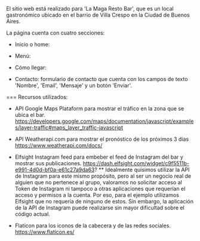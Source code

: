 El sitio web está realizado para 'La Maga Resto Bar', que es un local gastronómico ubicado en el barrio de Villa Crespo en la Ciudad de Buenos Aires.

La página cuenta con cuatro secciones:
- Inicio o home: 

- Menú: 

- Cómo llegar: 

- Contacto: formulario de contacto que cuenta con los campos de texto 'Nombre', 'Email', 'Mensaje' y un botón 'Enviar'.


=== Recursos utilizados:

- API Google Maps Plataform para mostrar el tráfico en la zona que se ubica el bar.
https://developers.google.com/maps/documentation/javascript/examples/layer-traffic#maps_layer_traffic-javascript

- API Weatherapi.com para mostrar el pronóstico de los próximos 3 días
https://www.weatherapi.com/docs/


- Elfsight Instagram feed para embeber el feed de Instagram del bar y mostrar sus publicaciones.
https://dash.elfsight.com/widget/c9f5511b-e991-4d0d-bf0a-e61c27a9da63?
** Idealmente quisimos utilizar la API de Instagram para este mismo propósito, pero al ser un negocio real de alguien que no pertenece al grupo, valoramos no solicitar acceso al Token de Instagram ni tampoco a otras aplicaciones que requerían el acceso y permisos a la cuenta. Por eso, para el ejemplo utilizamos Elfsight que no requería de ninguno de estos. Sin embargo, la aplicación de la API de Instagram puede realizarse sin mayor dificultad sobre el código actual.

- Flaticon para los iconos de la cabecera y de las redes sociales.
https://www.flaticon.es/